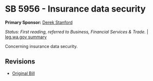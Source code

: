 # SB 5956 - Insurance data security
**Primary Sponsor:** [Derek Stanford](/person/leg/derek.stanford.md)

*Status: First reading, referred to Business, Financial Services & Trade.* | [leg.wa.gov summary](https://app.leg.wa.gov/billsummary?BillNumber=5956&Year=2021)

Concerning insurance data security.

## Revisions
* [Original Bill](1/)